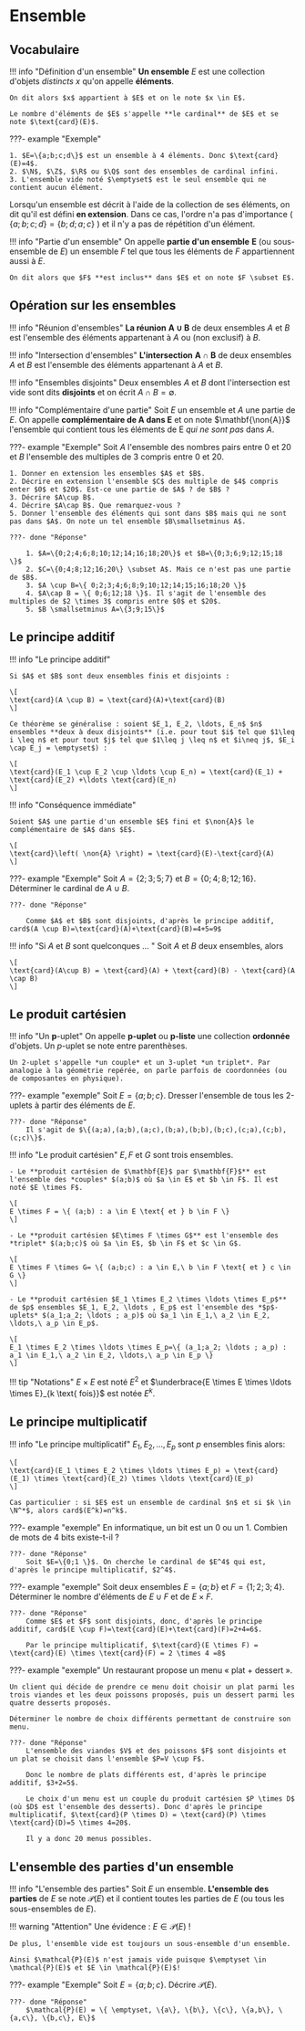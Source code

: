 # Ensemble

## Vocabulaire

!!! info "Définition d'un ensemble"
    **Un ensemble** $E$ est une collection d'objets *distincts* $x$ qu'on appelle **éléments**.

    On dit alors $x$ appartient à $E$ et on le note $x \in E$.
    
    Le nombre d'éléments de $E$ s'appelle **le cardinal** de $E$ et se note $\text{card}(E)$.

???- example "Exemple"

    1. $E=\{a;b;c;d\}$ est un ensemble à 4 éléments. Donc $\text{card}(E)=4$.
    2. $\N$, $\Z$, $\R$ ou $\Q$ sont des ensembles de cardinal infini.
    3. L'ensemble vide noté $\emptyset$ est le seul ensemble qui ne contient aucun élément.


Lorsqu'un ensemble est décrit à l'aide de la collection de ses éléments, on dit qu'il est défini **en extension**. Dans ce cas, l'ordre n'a pas d'importance ( $\{a;b;c;d\} = \{b;d;a;c\}$ ) et il n'y a pas de répétition d'un élément.

!!! info "Partie d'un ensemble"
    On appelle **partie d'un ensemble** $\mathbf{E}$ (ou sous-ensemble de $E$) un ensemble $F$ tel que tous les éléments de $F$ appartiennent aussi à $E$.
    
    On dit alors que $F$ **est inclus** dans $E$ et on note $F \subset E$.

## Opération sur les ensembles

!!! info "Réunion d'ensembles"
    **La réunion** $\mathbf{A \cup B}$ de deux ensembles $A$ et $B$ est l'ensemble des éléments appartenant à $A$ ou (non exclusif) à $B$.

!!! info "Intersection d'ensembles"
    **L'intersection** $\mathbf{A \cap B}$ de deux ensembles $A$ et $B$ est l'ensemble des éléments appartenant à $A$ et $B$.

!!! info "Ensembles disjoints"
    Deux ensembles $A$ et $B$ dont l'intersection est vide sont dits **disjoints** et on écrit $A \cap B = \emptyset$.


!!! info "Complémentaire d'une partie"
    Soit $E$ un ensemble et $A$ une partie de $E$. On appelle **complémentaire de A dans E** et on note $\mathbf{\non{A}}$ l'ensemble qui contient tous les éléments de E *qui ne sont pas* dans $A$.

???- example "Exemple"
    Soit $A$ l'ensemble des nombres pairs entre $0$ et $20$ et $B$ l'ensemble des multiples de $3$ compris entre $0$ et $20$.

    1. Donner en extension les ensembles $A$ et $B$.
    2. Décrire en extension l'ensemble $C$ des multiple de $4$ compris enter $0$ et $20$. Est-ce une partie de $A$ ? de $B$ ?
    3. Décrire $A\cup B$.
    4. Décrire $A\cap B$. Que remarquez-vous ?
    5. Donner l'ensemble des éléments qui sont dans $B$ mais qui ne sont pas dans $A$. On note un tel ensemble $B\smallsetminus A$.

    ???- done "Réponse"

        1. $A=\{0;2;4;6;8;10;12;14;16;18;20\}$ et $B=\{0;3;6;9;12;15;18 \}$
        2. $C=\{0;4;8;12;16;20\} \subset A$. Mais ce n'est pas une partie de $B$.
        3. $A \cup B=\{ 0;2;3;4;6;8;9;10;12;14;15;16;18;20 \}$
        4. $A\cap B = \{ 0;6;12;18 \}$. Il s'agit de l'ensemble des multiples de $2 \times 3$ compris entre $0$ et $20$.
        5. $B \smallsetminus A=\{3;9;15\}$


## Le principe additif

!!! info "Le principe additif"

    Si $A$ et $B$ sont deux ensembles finis et disjoints :
    
    \[
    \text{card}(A \cup B) = \text{card}(A)+\text{card}(B)
    \]

    Ce théorème se généralise : soient $E_1, E_2, \ldots, E_n$ $n$ ensembles **deux à deux disjoints** (i.e. pour tout $i$ tel que $1\leq i \leq n$ et pour tout $j$ tel que $1\leq j \leq n$ et $i\neq j$, $E_i \cap E_j = \emptyset$) :

    \[
    \text{card}(E_1 \cup E_2 \cup \ldots \cup E_n) = \text{card}(E_1) + \text{card}(E_2) +\ldots \text{card}(E_n)
    \]

!!! info "Conséquence immédiate"

    Soient $A$ une partie d'un ensemble $E$ fini et $\non{A}$ le complémentaire de $A$ dans $E$.
    
    \[
    \text{card}\left( \non{A} \right) = \text{card}(E)-\text{card}(A)
    \]


???- example "Exemple"
    Soit $A=\{2;3;5;7\}$ et $B=\{0;4;8;12;16\}$. Déterminer le cardinal de $A \cup B$.
 
    ???- done "Réponse"
    
        Comme $A$ et $B$ sont disjoints, d'après le principe additif, card$(A \cup B)=\text{card}(A)+\text{card}(B)=4+5=9$



!!! info "Si $A$ et $B$ sont quelconques ... "
    Soit $A$ et $B$ deux ensembles, alors 
    
    \[
    \text{card}(A\cup B) = \text{card}(A) + \text{card}(B) - \text{card}(A \cap B)
    \]

## Le produit cartésien

!!! info "Un $\mathbf{p}$-uplet"
    On appelle **$\mathbf{p}$-uplet** ou **$\mathbf{p}$-liste** une collection **ordonnée** d'objets. Un $p$-uplet se note entre parenthèses. 

    Un 2-uplet s'appelle *un couple* et un 3-uplet *un triplet*. Par analogie à la géométrie repérée, on parle parfois de coordonnées (ou de composantes en physique).


???- example "exemple"
    Soit $E=\{a;b;c\}$. Dresser l'ensemble de tous les 2-uplets à partir des éléments de $E$.
 
    ???- done "Réponse" 
        Il s'agit de $\{(a;a),(a;b),(a;c),(b;a),(b;b),(b;c),(c;a),(c;b),(c;c)\}$.
  
 

!!! info "Le produit cartésien"
    $E,F$ et $G$ sont trois ensembles.
    
    - Le **produit cartésien de $\mathbf{E}$ par $\mathbf{F}$** est l'ensemble des *couples* $(a;b)$ où $a \in E$ et $b \in F$. Il est noté $E \times F$.

    \[
    E \times F = \{ (a;b) : a \in E \text{ et } b \in F \}
    \]

    - Le **produit cartésien $E\times F \times G$** est l'ensemble des *triplet* $(a;b;c)$ où $a \in E$, $b \in F$ et $c \in G$.

    \[
    E \times F \times G= \{ (a;b;c) : a \in E,\ b \in F \text{ et } c \in G \}
    \]

    - Le **produit cartésien $E_1 \times E_2 \times \ldots \times E_p$** de $p$ ensembles $E_1, E_2, \ldots , E_p$ est l'ensemble des *$p$-uplets* $(a_1;a_2; \ldots ; a_p)$ où $a_1 \in E_1,\ a_2 \in E_2, \ldots,\ a_p \in E_p$.
    
    \[
    E_1 \times E_2 \times \ldots \times E_p=\{ (a_1;a_2; \ldots ; a_p) : a_1 \in E_1,\ a_2 \in E_2, \ldots,\ a_p \in E_p \}
    \]

    
!!! tip "Notations"
    $E \times E$ est noté $E^2$ et $\underbrace{E \times E \times \ldots \times E}_{k \text{ fois}}$ est notée $E^k$.


## Le principe multiplicatif

!!! info "Le principe multiplicatif"
    $E_1, E_2, \ldots , E_p$ sont $p$ ensembles finis alors:

    \[
    \text{card}(E_1 \times E_2 \times \ldots \times E_p) = \text{card}(E_1) \times \text{card}(E_2) \times \ldots \text{card}(E_p)
    \]
    
    Cas particulier : si $E$ est un ensemble de cardinal $n$ et si $k \in \N^*$, alors card$(E^k)=n^k$.


???- example "exemple"
    En informatique, un bit est un $0$ ou un $1$. Combien de mots de 4 bits existe-t-il ?
 
    ???- done "Réponse" 
        Soit $E=\{0;1 \}$. On cherche le cardinal de $E^4$ qui est, d'après le principe multiplicatif, $2^4$.
  
 

???- example "exemple"
    Soit deux ensembles $E =\{ a;b \}$ et $F=\{1;2;3;4 \}$. Déterminer le nombre d'éléments de $E \cup F$ et de $E \times F$.
 
    ???- done "Réponse" 
        Comme $E$ et $F$ sont disjoints, donc, d'après le principe additif, card$(E \cup F)=\text{card}(E)+\text{card}(F)=2+4=6$.

        Par le principe multiplicatif, $\text{card}(E \times F) = \text{card}(E) \times \text{card}(F) = 2 \times 4 =8$
  
 

???- example "exemple"
    Un restaurant propose un menu &laquo; plat + dessert &raquo;.
    
    Un client qui décide de prendre ce menu doit choisir un plat parmi les trois viandes et les deux poissons proposés, puis un dessert parmi les quatre desserts proposés.

    Déterminer le nombre de choix différents permettant de construire son menu.

    ???- done "Réponse" 
        L'ensemble des viandes $V$ et des poissons $F$ sont disjoints et un plat se choisit dans l'ensemble $P=V \cup F$.
        
        Donc le nombre de plats différents est, d'après le principe additif, $3+2=5$.
        
        Le choix d'un menu est un couple du produit cartésien $P \times D$ (où $D$ est l'ensemble des desserts). Donc d'après le principe multiplicatif, $\text{card}(P \times D) = \text{card}(P) \times \text{card}(D)=5 \times 4=20$.
        
        Il y a donc 20 menus possibles.
  
## L'ensemble des parties d'un ensemble

!!! info "L'ensemble des parties"
    Soit $E$ un ensemble. **L'ensemble des parties** de $E$ se note $\mathcal{P}(E)$ et il contient toutes les parties de $E$ (ou tous les sous-ensembles de $E$).


!!! warning "Attention"
    Une évidence : $E \in \mathcal{P}(E)$ !

    De plus, l'ensemble vide est toujours un sous-ensemble d'un ensemble. 
    
    Ainsi $\mathcal{P}(E)$ n'est jamais vide puisque $\emptyset \in \mathcal{P}(E)$ et $E \in \mathcal{P}(E)$!

???- example "Exemple"
    Soit $E=\{ a;b;c\}$. Décrire $\mathcal{P}(E)$.
    
    ???- done "Réponse"
        $\mathcal{P}(E) = \{ \emptyset, \{a\}, \{b\}, \{c\}, \{a,b\}, \{a,c\}, \{b,c\}, E\}$
